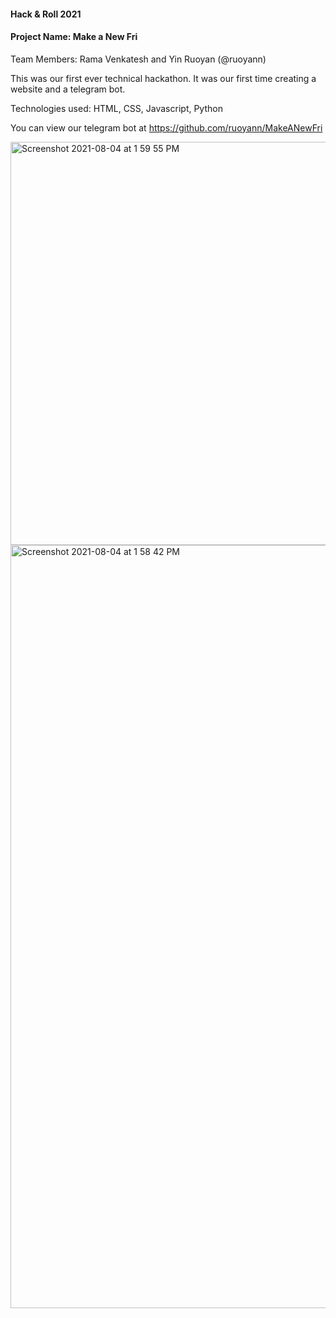 
#### Hack &amp; Roll 2021
#### Project Name: Make a New Fri

Team Members: Rama Venkatesh and Yin Ruoyan (@ruoyann)

This was our first ever technical hackathon. It was our first time creating a website and a telegram bot. 

Technologies used: HTML, CSS, Javascript, Python

You can view our telegram bot at https://github.com/ruoyann/MakeANewFri

<img width="645" alt="Screenshot 2021-08-04 at 1 59 55 PM" src="https://user-images.githubusercontent.com/77253789/128129718-95ac169d-c070-4027-94b5-00017e3e9270.png">
<img width="1221" alt="Screenshot 2021-08-04 at 1 58 42 PM" src="https://user-images.githubusercontent.com/77253789/128129609-25cb74d9-b04c-4d88-a293-baebf1c22462.png">

